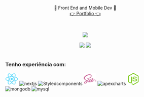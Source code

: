 <p align="center">
  🔅 Front End and Mobile Dev 🔅 <br />
 <a href="https://portfolio-smoky-nu-47.vercel.app/" > 👉 Portfolio 👈 </a> 
</p>
<br/>
<div align="center">
  
  <a href="https://www.linkedin.com/in/bruno-aiolfi-6a75b1203/" target="_blank"><img src="https://img.shields.io/badge/LinkedIn-0077B5?style=for-the-badge&logo=linkedin&logoColor=white" target="_blank"></a> 
</div>

<div class="stats" align="center">
  <img height="180em" src="https://github-readme-stats.vercel.app/api?username=brunoaiolfi&show_icons=true&hide=stars,issues&theme=tokyonight&hide_rank=true"/>
  <img height="180em" src="https://github-readme-stats.vercel.app/api/top-langs/?username=brunoaiolfi&layout=compact&langs_count=7&theme=tokyonight"/>
</div>

<div class='frameworks'><br>

### Tenho experiência com:

 <img src="https://raw.githubusercontent.com/devicons/devicon/master/icons/react/react-original.svg" alt="react" width="40" height="40"/> 
 <img src="https://cdn.jsdelivr.net/gh/devicons/devicon/icons/nextjs/nextjs-original.svg" alt="nextjs" width="40" height="40" />       
 <img src="https://miro.medium.com/max/652/1*N0XV3gco7Ed4brMoxwdjVg.png" alt="Styledcomponents" width="40" height="40"/>
 <img src="https://raw.githubusercontent.com/devicons/devicon/master/icons/sass/sass-original.svg" alt="sass" width="40" height="40"/>
 <img src="https://camo.githubusercontent.com/5ee5535a3f7e5ba870272261173bf12f9e08a14b0e926291b0a31b751de595e3/68747470733a2f2f617065786368617274732e636f6d2f6d656469612f617065786368617274732d6c6f676f2e706e67" alt="apexcharts" width="40" height="40"
 />
  <img src="https://raw.githubusercontent.com/devicons/devicon/master/icons/nodejs/nodejs-original.svg" alt="nodejs" width="40" height="40"/> 
  <img src="https://cdn.jsdelivr.net/gh/devicons/devicon/icons/mongodb/mongodb-original.svg" alt="mongodb" width="40" height="40"/>
   <img src="https://cdn.jsdelivr.net/gh/devicons/devicon/icons/mysql/mysql-original.svg" alt="mysql" width="40" height="40"/>
</div>
<br />

